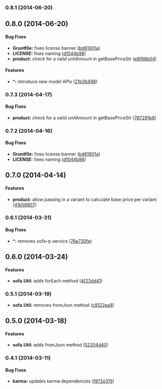 <a name="0.8.1"></a>
### 0.8.1 (2014-06-20)


<a name="0.8.0"></a>
## 0.8.0 (2014-06-20)


#### Bug Fixes

* **Gruntfile:** fixes license banner ([bd61901a](https://github.com/sofa/sofa-core/commit/bd61901a8b847d120455fa1656cb38cbb1fd89ed))
* **LICENSE:** fixes naming ([d1044b98](https://github.com/sofa/sofa-core/commit/d1044b9873056f60b6023898688d9721ffd09d0e))
* **product:** check for a valid unitAmount in getBasePriceStr ([e8f98b04](https://github.com/sofa/sofa-core/commit/e8f98b047579fcf047e9e059ac9a6661854f62cf))


#### Features

* ***:** introduce new model APIs ([21b36498](https://github.com/sofa/sofa-core/commit/21b36498311aae5fa46bcd6637cb85821ea97848))


<a name="0.7.3"></a>
### 0.7.3 (2014-04-17)


#### Bug Fixes

* **product:** check for a valid unitAmount in getBasePriceStr ([787291b6](https://github.com/sofa/sofa-core/commit/787291b601c6b462ef48dfd3bb9719ad12aaff98))


<a name="0.7.2"></a>
### 0.7.2 (2014-04-16)


#### Bug Fixes

* **Gruntfile:** fixes license banner ([bd61901a](https://github.com/sofa/sofa-core/commit/bd61901a8b847d120455fa1656cb38cbb1fd89ed))
* **LICENSE:** fixes naming ([d1044b98](https://github.com/sofa/sofa-core/commit/d1044b9873056f60b6023898688d9721ffd09d0e))


<a name="0.7.0"></a>
## 0.7.0 (2014-04-14)


#### Features

* **product:** allow passing in a variant to calculate base price per variant ([41b58807](https://github.com/sofa/sofa-core/commit/41b588072faf51b6d20c03ab630bf44a4273dfb3))


<a name="0.6.1"></a>
### 0.6.1 (2014-03-31)


#### Bug Fixes

* ***:** removes sofa-q-service ([76e730fe](https://github.com/sofa/sofa-core/commit/76e730fe1aba845c8c0ea76fbe8532a5421834cc))


<a name="0.6.0"></a>
## 0.6.0 (2014-03-24)


#### Features

* **sofa.Util:** adds forEach method ([4f23dd41](https://github.com/sofa/sofa-core/commit/4f23dd41d69a09ec32adb752f7245079f466d7b6))


<a name="0.5.1"></a>
### 0.5.1 (2014-03-19)

* **sofa.Util:** removes fromJson method ([c9122ea8](https://github.com/sofa/sofa-core/commit/c9122ea84d40e26c3ad6fa09e15ae92eef27d25d))

<a name="0.5.0"></a>
## 0.5.0 (2014-03-18)


#### Features

* **sofa.Util:** adds fromJson method ([52204d40](https://github.com/sofa/sofa-core/commit/52204d40bd6e2084e00f5ab28b797266ca6671ef))


<a name="0.4.1"></a>
### 0.4.1 (2014-03-11)


#### Bug Fixes

* **karma:** updates karma dependencies ([f972e315](https://github.com/sofa/sofa-core/commit/f972e31574446de59bf3dcc5b0e7ee484375ded6))



